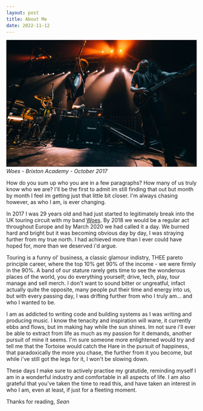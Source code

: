 ```yaml
---
layout: post
title: About Me
date: 2022-11-12
---
```


![](/assets/img/GctbKb2Q.jpeg)
_Woes - Brixton Academy - October 2017_

How do you sum up who you are in a few paragraphs? How many of us truly know who we are? I'll be the first to admit im still finding that out but month by month I feel im getting just that little bit closer. I'm always chasing however, as who I am, is ever changing.

In 2017 I was 29 years old and had just started to legitimately break into the UK touring circuit with my band [Woes](https://open.spotify.com/artist/75l6n3i5Hmn8vCUZeMIM6F). By 2018 we would be a regular act throughout Europe and by March 2020 we had called it a day. We burned hard and bright but it was becoming obvious day by day, I was straying further from my true north. I had achieved more than I ever could have hoped for, more than we deserved i'd argue.

Touring is a funny ol' business, a classic glamour indistry, THEE pareto principle career, where the top 10% get 90% of the income - we were firmly in the 90%. A band of our stature rarely gets time to see the wonderous places of the world, you do everything yourself; drive, tech, play, tour manage and sell merch. I don't want to sound bitter or ungreatful, infact actually quite the opposite, many people put their time and energy into us, but with every passing day, I was drifting further from who I truly am... and who I wanted to be.

I am as addicted to writing code and building systems as I was writing and producing music. I know the tenacity and inspiration will wane, it currently ebbs and flows, but im making hay while the sun shines. Im not sure i'll ever be able to extract from life as much as my passion for it demands, another pursuit of mine it seems. I'm sure someone more enlightened would try and tell me that the Tortoise would catch the Hare in the pursuit of happiness, that paradoxically the more you chase, the further from it you become, but while i've still got the legs for it, I won't be slowing down.

These days I make sure to actively practise my gratutide, reminding myself I am in a wonderful industry and comfortable in all aspects of life. I am also grateful that you've taken the time to read this, and have taken an interest in who I am, even at least, if just for a fleeting moment.

Thanks for reading,
_Sean_




